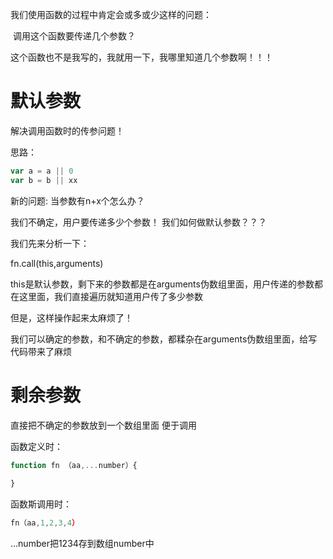 我们使用函数的过程中肯定会或多或少这样的问题：

​	调用这个函数要传递几个参数？

这个函数也不是我写的，我就用一下，我哪里知道几个参数啊！！！



# 默认参数

解决调用函数时的传参问题！

思路：

```javascript
var a = a || 0
var b = b || xx
```





新的问题:  当参数有n+x个怎么办？  

我们不确定，用户要传递多少个参数！ 我们如何做默认参数？？？

我们先来分析一下：

fn.call(this,arguments) 

this是默认参数，剩下来的参数都是在arguments伪数组里面，用户传递的参数都在这里面，我们直接遍历就知道用户传了多少参数

但是，这样操作起来太麻烦了！ 

我们可以确定的参数，和不确定的参数，都糅杂在arguments伪数组里面，给写代码带来了麻烦

# 剩余参数

直接把不确定的参数放到一个数组里面 便于调用

函数定义时：

```javascript
function fn （aa,...number）{
    
}
```

函数斯调用时：

```javascript
fn（aa,1,2,3,4）
```

…number把1234存到数组number中


